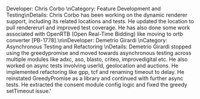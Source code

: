 Developer: Chris Corbo \nCategory: Feature Development and Testing\nDetails: Chris Corbo has been working on the dynamic renderer support, including its related locations and tests. He updated the location to pull rendererurl and improved test coverage. He has also done some work associated with OpenRTB (Open Real-Time Bidding) like moving to ortb converter [PB-1778].\n\nDeveloper: Demetrio Girardi \nCategory: Asynchronous Testing and Refactoring \nDetails: Demetrio Girardi stopped using the greedypromise and moved towards asynchronous testing across multiple modules like adxc, aso, blasto, criteo, improvedigital etc. He also worked on async tests involving userId, geolocation and auctions. He implemented refactoring like gpp, tcf and renaming timeout to delay. He reinstated GreedyPromise as a library and continued with further async tests. He extracted the consent module config logic and fixed the greedy setTimeout issue.'
